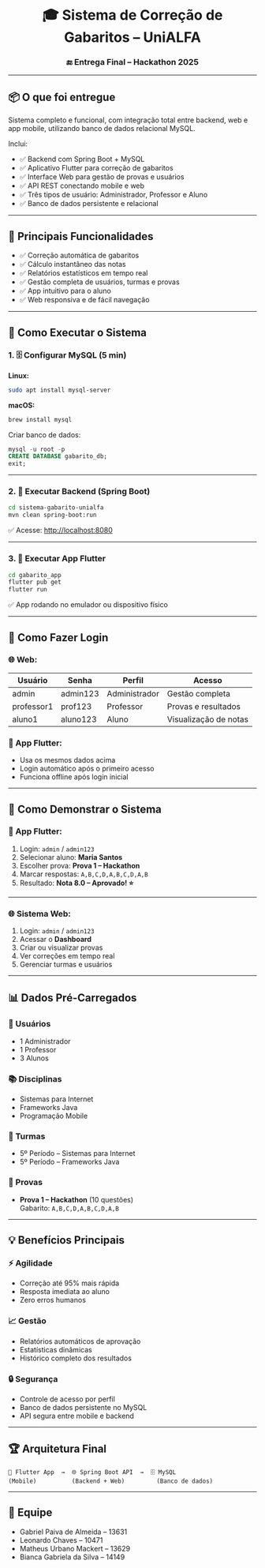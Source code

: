 <h1 align="center">🎓 Sistema de Correção de Gabaritos – UniALFA</h1>
<h3 align="center">🔚 Entrega Final – Hackathon 2025</h3>

---

## 📦 O que foi entregue

Sistema completo e funcional, com integração total entre backend, web e app mobile, utilizando banco de dados relacional MySQL.

Inclui:

- ✅ Backend com Spring Boot + MySQL  
- ✅ Aplicativo Flutter para correção de gabaritos  
- ✅ Interface Web para gestão de provas e usuários  
- ✅ API REST conectando mobile e web  
- ✅ Três tipos de usuário: Administrador, Professor e Aluno  
- ✅ Banco de dados persistente e relacional  

---

## 💼 Principais Funcionalidades

- ✅ Correção automática de gabaritos  
- ✅ Cálculo instantâneo das notas  
- ✅ Relatórios estatísticos em tempo real  
- ✅ Gestão completa de usuários, turmas e provas  
- ✅ App intuitivo para o aluno  
- ✅ Web responsiva e de fácil navegação  

---

## 🚀 Como Executar o Sistema

### 1. 🗄 Configurar MySQL (5 min)

**Linux:**
```bash
sudo apt install mysql-server
```

**macOS:**
```bash
brew install mysql
```

Criar banco de dados:
```sql
mysql -u root -p
CREATE DATABASE gabarito_db;
exit;
```

---

### 2. 🔧 Executar Backend (Spring Boot)

```bash
cd sistema-gabarito-unialfa
mvn clean spring-boot:run
```
✅ Acesse: [http://localhost:8080](http://localhost:8080)

---

### 3. 📱 Executar App Flutter

```bash
cd gabarito_app
flutter pub get
flutter run
```
✅ App rodando no emulador ou dispositivo físico

---

## 🔐 Como Fazer Login

### 🌐 Web:

| Usuário     | Senha     | Perfil        | Acesso               |
|------------|-----------|---------------|----------------------|
| admin      | admin123  | Administrador | Gestão completa      |
| professor1 | prof123   | Professor     | Provas e resultados  |
| aluno1     | aluno123  | Aluno         | Visualização de notas|

### 📱 App Flutter:

- Usa os mesmos dados acima
- Login automático após o primeiro acesso
- Funciona offline após login inicial

---

## 🎯 Como Demonstrar o Sistema

### 📱 App Flutter:
1. Login: `admin` / `admin123`  
2. Selecionar aluno: **Maria Santos**  
3. Escolher prova: **Prova 1 – Hackathon**  
4. Marcar respostas: `A,B,C,D,A,B,C,D,A,B`  
5. Resultado: **Nota 8.0 – Aprovado! ⭐**

---

### 🌐 Sistema Web:
1. Login: `admin` / `admin123`  
2. Acessar o **Dashboard**  
3. Criar ou visualizar provas  
4. Ver correções em tempo real  
5. Gerenciar turmas e usuários  

---

## 📊 Dados Pré-Carregados

### 👥 Usuários
- 1 Administrador  
- 1 Professor  
- 3 Alunos  

### 📚 Disciplinas
- Sistemas para Internet  
- Frameworks Java  
- Programação Mobile  

### 🏫 Turmas
- 5º Período – Sistemas para Internet  
- 5º Período – Frameworks Java  

### 📝 Provas
- **Prova 1 – Hackathon** (10 questões)  
  Gabarito: `A,B,C,D,A,B,C,D,A,B`  

---

## 💡 Benefícios Principais

### ⚡ Agilidade
- Correção até 95% mais rápida  
- Resposta imediata ao aluno  
- Zero erros humanos  

### 📈 Gestão
- Relatórios automáticos de aprovação  
- Estatísticas dinâmicas  
- Histórico completo dos resultados  

### 🔒 Segurança
- Controle de acesso por perfil  
- Banco de dados persistente no MySQL  
- API segura entre mobile e backend  

---

## 🏆 Arquitetura Final

```
📱 Flutter App  →  🌐 Spring Boot API  →  🗄 MySQL
(Mobile)          (Backend + Web)         (Banco de dados)
```

---

## 👥 Equipe

- Gabriel Paiva de Almeida – 13631  
- Leonardo Chaves – 10471  
- Matheus Urbano Mackert – 13629  
- Bianca Gabriela da Silva – 14149
